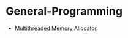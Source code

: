 # General-Programming

- [Multithreaded Memory Allocator](https://github.com/Amid68/multithreaded_memory_allocator)
